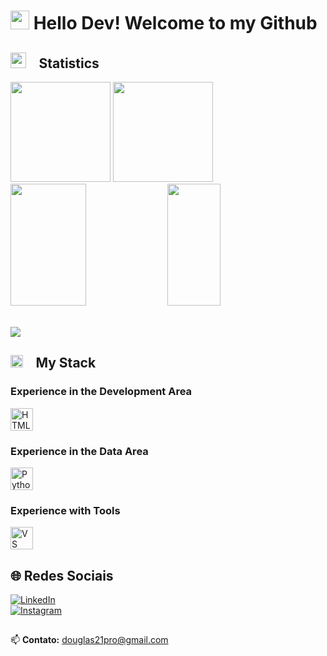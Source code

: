 <h1>
    <img src="https://media.giphy.com/media/hvRJCLFzcasrR4ia7z/giphy.gif" width="30">
    Hello Dev!
    Welcome to my Github 
  </h1>
  
## <img src="https://media.giphy.com/media/iY8CRBdQXODJSCERIr/giphy.gif" width ="25"> &ensp;<b> Statistics  </b> 
<div>  
  <img height="160rem" src="https://github-profile-summary-cards.vercel.app/api/cards/stats?username=DougRib&theme=gruvbox&show_icons=true&hide_border=false&count_private=true"/>
  <img height="160rem" src="https://github-profile-summary-cards.vercel.app/api/cards/profile-details?username=DougRib&theme=gruvbox&show_icons=true&hide_border=false&count_private=true"/>
</div>  
<div>
  <img width="49%" height="195px" src="https://github-readme-stats.vercel.app/api?username=DougRib&theme=gruvbox&show_icons=true&hide_border=false&count_private=true" /> 
  
  <img width="41%" height="195px" src="https://github-readme-stats.vercel.app/api/top-langs/?username=DougRib&layout=compact&theme=gruvbox&show_icons=true&hide_border=false&count_private=true" />
</div>

<div><br /></div> 

![](https://visitor-badge.laobi.icu/badge?page_id=DougRib.readme)
##

## <img src="https://media2.giphy.com/media/QssGEmpkyEOhBCb7e1/giphy.gif?cid=ecf05e47a0n3gi1bfqntqmob8g9aid1oyj2wr3ds3mg700bl&rid=giphy.gif" width ="20"> &ensp; <b> My Stack</b>

<div>
  <h3>Experience in the Development Area</h3>
  <img height="36rem" src="https://skillicons.dev/icons?i=html,css,typescript,tailwindcss,react,nextjs,vite,python,nodejs,sql" 
       title="HTML, CSS, TypeScript, Tailwindcss, React, NextJS, Vite, Python, NodeJS, SQL."/>
</div>

<div>
  <h3>Experience in the Data Area</h3>
  <img height="36rem" src="https://skillicons.dev/icons?i=python," 
       title="Python, SQL."/>
</div>

<div>
  <h3>Experience with Tools</h3>
  <img height="36rem" src="https://skillicons.dev/icons?i=vscode,git,github," 
       title="VS Code, Git, GitHub"/>
</div>

##

## 🌐 Redes Sociais

[![LinkedIn](https://img.shields.io/badge/LinkedIn-0077B5?style=for-the-badge&logo=linkedin&logoColor=white)](https://www.linkedin.com/in/douglasribeiro21/)  
[![Instagram](https://img.shields.io/badge/Instagram-E4405F?style=for-the-badge&logo=instagram&logoColor=white)](https://www.instagram.com/douglas_ribeiro_21/)  


##

📫 **Contato:** [douglas21pro@gmail.com](mailto:douglas21pro@gmail.com)

